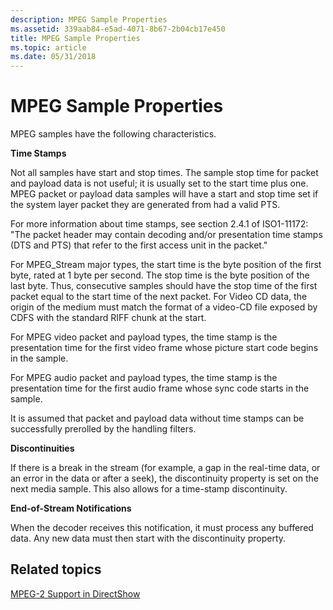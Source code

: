 ```yaml
---
description: MPEG Sample Properties
ms.assetid: 339aab84-e5ad-4071-8b67-2b04cb17e450
title: MPEG Sample Properties
ms.topic: article
ms.date: 05/31/2018
---
```


# MPEG Sample Properties

MPEG samples have the following characteristics.

**Time Stamps**

Not all samples have start and stop times. The sample stop time for packet and payload data is not useful; it is usually set to the start time plus one. MPEG packet or payload data samples will have a start and stop time set if the system layer packet they are generated from had a valid PTS.

For more information about time stamps, see section 2.4.1 of ISO1-11172: "The packet header may contain decoding and/or presentation time stamps (DTS and PTS) that refer to the first access unit in the packet."

For MPEG\_Stream major types, the start time is the byte position of the first byte, rated at 1 byte per second. The stop time is the byte position of the last byte. Thus, consecutive samples should have the stop time of the first packet equal to the start time of the next packet. For Video CD data, the origin of the medium must match the format of a video-CD file exposed by CDFS with the standard RIFF chunk at the start.

For MPEG video packet and payload types, the time stamp is the presentation time for the first video frame whose picture start code begins in the sample.

For MPEG audio packet and payload types, the time stamp is the presentation time for the first audio frame whose sync code starts in the sample.

It is assumed that packet and payload data without time stamps can be successfully prerolled by the handling filters.

**Discontinuities**

If there is a break in the stream (for example, a gap in the real-time data, or an error in the data or after a seek), the discontinuity property is set on the next media sample. This also allows for a time-stamp discontinuity.

**End-of-Stream Notifications**

When the decoder receives this notification, it must process any buffered data. Any new data must then start with the discontinuity property.

## Related topics

<dl> <dt>

[MPEG-2 Support in DirectShow](mpeg-2-support-in-directshow.md)
</dt> </dl>

 

 



